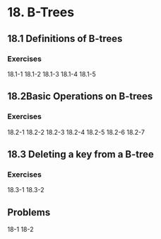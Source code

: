 # 18. B-Trees

## 18.1 Definitions of B-trees

### Exercises

18.1-1
18.1-2
18.1-3
18.1-4
18.1-5

## 18.2Basic Operations on B-trees

### Exercises

18.2-1
18.2-2
18.2-3
18.2-4
18.2-5
18.2-6
18.2-7

## 18.3 Deleting a key from a B-tree

### Exercises

18.3-1
18.3-2

## Problems

18-1
18-2

